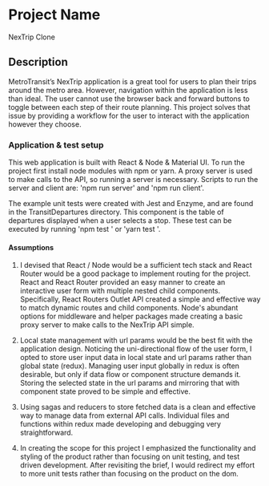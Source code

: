 # Project Name

NexTrip Clone

## Description

MetroTransit’s NexTrip application is a great tool for users to plan their trips around the metro area.  However, navigation within the application is less than ideal. The user cannot use the browser back and forward buttons to toggle between each step of their route planning.  This project solves that issue by providing a workflow for the user to interact with the application however they choose. 


### Application & test setup

This web application is built with React & Node & Material UI.  To run the project first install node modules with npm or yarn.  A proxy server is used to make calls to the API, so running a server is necessary.  Scripts to run the server and client are: 'npm run server' and 'npm run client'. 

The example unit tests were created with Jest and Enzyme, and are found in the TransitDepartures directory.  This component is the table of departures displayed when a user selects a stop. These test can be executed by running 'npm test <file-to-test>' or 'yarn test <file-to-test>'.

#### Assumptions

1.  I devised that React / Node would be a sufficient tech stack and React Router would be a good package to implement routing for the project.  React and React Router provided an easy manner to create an interactive user form with multiple nested child components.  Specifically, React Routers Outlet API created a simple and effective way to match dynamic routes and child components.  Node's abundant options for middleware and helper packages made creating a basic proxy server to make calls to the NexTrip API simple.

2. Local state management with url params would be the best fit with the application design.  Noticing the uni-directional flow of the user form, I opted to store user input data in local state and url params rather than global state (redux).   Managing user input globally in redux is often desirable, but only if data flow or component structure demands it.  Storing the selected state in the url params and mirroring that with component state proved to be simple and effective. 

3. Using sagas and reducers to store fetched data is a clean and effective way to manage data from external API calls. Individual files and functions within redux made developing and debugging very straightforward.  

4. In creating the scope for this project I emphasized the functionality and styling of the product  rather than focusing on unit testing, and test driven development. After revisiting the brief, I would redirect my effort to more unit tests rather than focusing on the product on the dom. 

